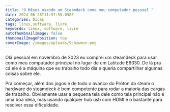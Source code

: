 ```yaml
---
title: "9 Mêses usando um Steamdeck como meu computador pessoal "
date: 2024-06-28T11:57:55.098Z
categories: Dicas
tags: linux,software, livre
keywords: linux, software, livre
autoThumbnailImage: false
thumbnailImagePosition: top
coverImage: /images/uploads/9cbzwmsn.png
---
```

Olá pessoal em novembro de 2023 eu comprei um steamdeck para usar como meu computador principal no lugar de um Latitude E6330. De lá pra cá ele é a máquina que eu trabalho todo dia e queria compartilhar algumas coisas sobre ele.

Pra começar, além dos jogos e de todo o avanço do Próton da steam o hardware do steamdeck é bem competente para rodar a maioria das cargas de trabalho. Obviamente usar a pequena tela dele como tela principal não é uma boa ideia, mas usando qualquer hub usb com HDMI é o bastante para resolver essa dificuldade. 